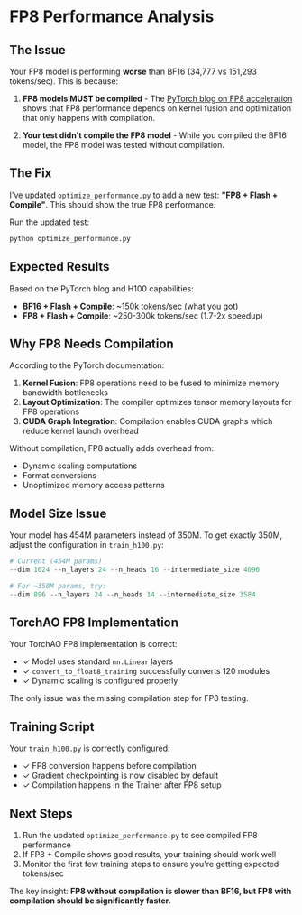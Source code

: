 # FP8 Performance Analysis

## The Issue

Your FP8 model is performing **worse** than BF16 (34,777 vs 151,293 tokens/sec). This is because:

1. **FP8 models MUST be compiled** - The [PyTorch blog on FP8 acceleration](https://pytorch.org/blog/accelerating-llama3/) shows that FP8 performance depends on kernel fusion and optimization that only happens with compilation.

2. **Your test didn't compile the FP8 model** - While you compiled the BF16 model, the FP8 model was tested without compilation.

## The Fix

I've updated `optimize_performance.py` to add a new test: **"FP8 + Flash + Compile"**. This should show the true FP8 performance.

Run the updated test:
```bash
python optimize_performance.py
```

## Expected Results

Based on the PyTorch blog and H100 capabilities:
- **BF16 + Flash + Compile**: ~150k tokens/sec (what you got)
- **FP8 + Flash + Compile**: ~250-300k tokens/sec (1.7-2x speedup)

## Why FP8 Needs Compilation

According to the PyTorch documentation:

1. **Kernel Fusion**: FP8 operations need to be fused to minimize memory bandwidth bottlenecks
2. **Layout Optimization**: The compiler optimizes tensor memory layouts for FP8 operations
3. **CUDA Graph Integration**: Compilation enables CUDA graphs which reduce kernel launch overhead

Without compilation, FP8 actually adds overhead from:
- Dynamic scaling computations
- Format conversions
- Unoptimized memory access patterns

## Model Size Issue

Your model has 454M parameters instead of 350M. To get exactly 350M, adjust the configuration in `train_h100.py`:

```python
# Current (454M params)
--dim 1024 --n_layers 24 --n_heads 16 --intermediate_size 4096

# For ~350M params, try:
--dim 896 --n_layers 24 --n_heads 14 --intermediate_size 3584
```

## TorchAO FP8 Implementation

Your TorchAO FP8 implementation is correct:
- ✓ Model uses standard `nn.Linear` layers
- ✓ `convert_to_float8_training` successfully converts 120 modules
- ✓ Dynamic scaling is configured properly

The only issue was the missing compilation step for FP8 testing.

## Training Script

Your `train_h100.py` is correctly configured:
- ✓ FP8 conversion happens before compilation
- ✓ Gradient checkpointing is now disabled by default
- ✓ Compilation happens in the Trainer after FP8 setup

## Next Steps

1. Run the updated `optimize_performance.py` to see compiled FP8 performance
2. If FP8 + Compile shows good results, your training should work well
3. Monitor the first few training steps to ensure you're getting expected tokens/sec

The key insight: **FP8 without compilation is slower than BF16, but FP8 with compilation should be significantly faster.**
